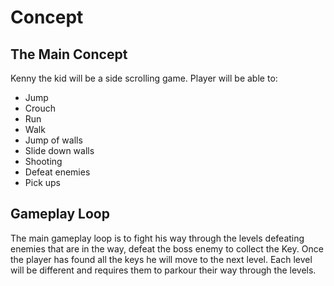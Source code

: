 # Concept

## The Main Concept

Kenny the kid will be a side scrolling game.
Player will be able to:
* Jump
* Crouch
* Run
* Walk
* Jump of walls
* Slide down walls
* Shooting 
* Defeat enemies
* Pick ups

## Gameplay Loop

The main gameplay loop is to fight his way through the levels defeating enemies that are in the way, defeat the boss enemy to collect the Key.
Once the player has found all the keys he will move to the next level.
Each level will be different and requires them to parkour their way through the levels.
